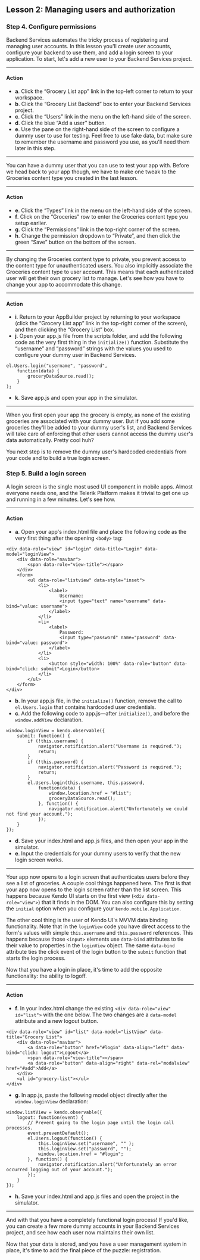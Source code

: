 ## Lesson 2: Managing users and authorization

### Step 4. Configure permissions

Backend Services automates the tricky process of registering and managing user accounts. In this lesson you'll create user accounts, configure your backend to use them, and add a login screen to your application. To start, let's add a new user to your Backend Services project.

<hr data-action="start" />

#### Action

* **a**. Click the “Grocery List app” link in the top-left corner to return to your workspace.
* **b**. Click the “Grocery List Backend” box to enter your Backend Services project.
* **c**. Click the “Users” link in the menu on the left-hand side of the screen.
* **d**. Click the blue “Add a user” button.
* **e**. Use the pane on the right-hand side of the screen to configure a dummy user to use for testing. Feel free to use fake data, but make sure to remember the username and password you use, as you'll need them later in this step.

<hr data-action="end" />

You can have a dummy user that you can use to test your app with. Before we head back to your app though, we have to make one tweak to the Groceries content type you created in the last lesson.

<hr data-action="start" />

#### Action

* **e**. Click the “Types” link in the menu on the left-hand side of the screen.
* **f**. Click on the “Groceries” row to enter the Groceries content type you setup earlier.
* **g**. Click the “Permissions” link in the top-right corner of the screen.
* **h**. Change the permission dropdown to “Private”, and then click the green “Save” button on the bottom of the screen.

<hr data-action="end" />

By changing the Groceries content type to private, you prevent access to the content type for unauthenticated users. You also implicitly associate the Groceries content type to user account. This means that each authenticated user will get their own grocery list to manage. Let's see how you have to change your app to accommodate this change.

<hr data-action="start" />

#### Action

* **i**. Return to your AppBuilder project by returning to your workspace (click the “Grocery List app” link in the top-right corner of the screen), and then clicking the “Grocery List” box.
* **j**. Open your app.js file from the scripts folder, and add the following code as the very first thing in the `initialize()` function. Substitute the “username” and “password” strings with the values you used to configure your dummy user in Backend Services.
```
el.Users.login("username", "password",
    function(data) {
        groceryDataSource.read();
    }
);
```
* **k**. Save app.js and open your app in the simulator.

<hr data-action="end" />

When you first open your app the grocery is empty, as none of the existing groceries are associated with your dummy user. But if you add some groceries they'll be added to your dummy user's list, and Backend Services will take care of enforcing that other users cannot access the dummy user's data automatically. Pretty cool huh?

You next step is to remove the dummy user's hardcoded credentials from your code and to build a true login screen.

### Step 5. Build a login screen

A login screen is the single most used UI component in mobile apps. Almost everyone needs one, and the Telerik Platform makes it trivial to get one up and running in a few minutes. Let's see how.

<hr data-action="start" />

#### Action

* **a**. Open your app's index.html file and place the following code as the very first thing after the opening `<body>` tag:
```
<div data-role="view" id="login" data-title="Login" data-model="loginView">
    <div data-role="navbar">
        <span data-role="view-title"></span>
    </div>
    <form>
        <ul data-role="listview" data-style="inset">
            <li>
                <label>
                    Username:
                    <input type="text" name="username" data-bind="value: username">
                </label>
            </li>
            <li>
                <label>
                    Password:
                    <input type="password" name="password" data-bind="value: password">
                </label>
            </li>
            <li>
                <button style="width: 100%" data-role="button" data-bind="click: submit">Login</button>
            </li>
        </ul>
    </form>
</div>
```
* **b**. In your app.js file, in the `initialize()` function, remove the call to `el.Users.login` that contains hardcoded user credentials.
* **c**. Add the following code to app.js—after `initialize()`, and before the `window.addView` declaration.
```
window.loginView = kendo.observable({
    submit: function() {
        if (!this.username) {
            navigator.notification.alert("Username is required.");
            return;
        }
        if (!this.password) {
            navigator.notification.alert("Password is required.");
            return;
        }
        el.Users.login(this.username, this.password,
            function(data) {
                window.location.href = "#list";
                groceryDataSource.read();
            }, function() {
                navigator.notification.alert("Unfortunately we could not find your account.");
            });
    }
});
```
* **d**. Save your index.html and app.js files, and then open your app in the simulator.
* **e**. Input the credentials for your dummy users to verify that the new login screen works.

<hr data-action="end" />

Your app now opens to a login screen that authenticates users before they see a list of groceries. A couple cool things happened here. The first is that your app now opens to the login screen rather than the list screen. This happens because Kendo UI starts on the first view (`<div data-role="view">`) that it finds in the DOM. You can also configure this by setting the `initial` option when you configure your `kendo.mobile.Application`.

The other cool thing is the user of Kendo UI's MVVM data binding functionality. Note that in the `loginView` code you have direct access to the form's values with simple `this.username` and `this.password` references. This happens because those `<input>` elements use `data-bind` attributes to tie their value to properties in the `loginView` object. The same `data-bind` attribute ties the click event of the login button to the `submit` function that starts the login process.

Now that you have a login in place, it's time to add the opposite functionality: the ability to logoff.

<hr data-action="start" />

#### Action

* **f**. In your index.html change the existing `<div data-role="view" id="list">` with the one below. The two changes are a `data-model` attribute and a new logout button.
```
<div data-role="view" id="list" data-model="listView" data-title="Grocery List">
    <div data-role="navbar">
        <a data-role="button" href="#login" data-align="left" data-bind="click: logout">Logout</a>
        <span data-role="view-title"></span>
        <a data-role="button" data-align="right" data-rel="modalview" href="#add">Add</a>
    </div>
    <ul id="grocery-list"></ul>
</div>
```
* **g**. In app.js, paste the following model object directly after the `window.loginView` declaration:
```
window.listView = kendo.observable({
    logout: function(event) {
        // Prevent going to the login page until the login call processes.
        event.preventDefault();
        el.Users.logout(function() {
            this.loginView.set("username", "" );
            this.loginView.set("password", "");
            window.location.href = "#login";
        }, function() {
            navigator.notification.alert("Unfortunately an error occurred logging out of your account.");
        });
    }
});
```
* **h**. Save your index.html and app.js files and open the project in the simulator.

<hr data-action="end" />

And with that you have a completely functional login process! If you'd like, you can create a few more dummy accounts in your Backend Services project, and see how each user now maintains their own list.

Now that your data is stored, and you have a user management system in place, it's time to add the final piece of the puzzle: registration.